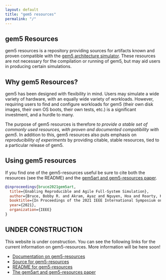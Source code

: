 ```yaml
---
layout: default
title: "gem5 resources"
permalink: "/"
---
```


## gem5 Resources

gem5 resources is a repository providing sources for artifacts known and proven compatible with the [gem5 architecture simulator](https://gem5.org).
These resources are not necessary for the compilation or running of gem5, but may aid users in producing certain simulations.

## Why gem5 Resources?

gem5 has been designed with flexibility in mind. Users may simulate a wide variety of hardware, with an equally wide variety of workloads.
However, requiring users to find and configure workloads for gem5 (their own disk images, their own OS boots, their own tests, etc.) is a significant investment, and a hurdle to many.

The purpose of gem5 resources is therefore *to provide a stable set of commonly used resources, with proven and documented compatibility with gem5*.
In addition to this, gem5 resources also puts emphasis on *reproducibility of experiments* by providing citable, stable resources, tied to a particular release of gem5.

## Using gem5 resources

If you find one of the gem5-resources useful be sure to cite both the resources (see the README) and the [gem5art and gem5-resources paper](https://arch.cs.ucdavis.edu/assets/papers/ispass21-gem5art.pdf).

```bibtex
@inproceedings{bruce2021gem5art,
  title={Enabling Reproducible and Agile Full-System Simulation},
  author={Bruce, Bobby R. and Akram, Ayaz and Nguyen, Hoa and Roarty, Kyle and Samani, Mahyar and Fariborz, Marjan and Trivikram, Reddy and Sinclair, Matthew D. and Lowe-Power, Jason},
  booktitle={In Proceedings of the 2021 IEEE International Symposium on Performance Analysis of Systems and Software (ISPASS '21)},
  year={2021},
  organization={IEEE}
}

```

## UNDER CONSTRUCTION

This website is under construction.
You can see the following links for the current information on gem5-resources.
More information will be here soon!

* [Documentation on gem5-resources](http://www.gem5.org/documentation/general_docs/gem5_resources/)
* [Source for gem5-resources](https://gem5.googlesource.com/public/gem5-resources/+/refs/heads/stable/)
* [README for gem5-resources](https://gem5.googlesource.com/public/gem5-resources/+/refs/heads/stable/README.md)
* [The gem5art and gem5-resources paper](https://arch.cs.ucdavis.edu/assets/papers/ispass21-gem5art.pdf)

